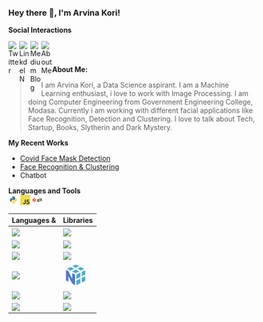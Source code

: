 ### Hey there 👋, I'm Arvina Kori!

**Social Interactions**

<a href="https://twitter.com/oyyarko">
  <img align="left" alt="Twitter" width="22px" src="https://cdn.jsdelivr.net/npm/simple-icons@v3/icons/twitter.svg" />
</a>
<a href="https://www.linkedin.com/in/arvinakori/">
  <img align="left" alt="LinkdeIN" width="22px" src="https://cdn.jsdelivr.net/npm/simple-icons@v3/icons/linkedin.svg" />
</a>
<a href="https://medium.com/@arvinakori">
  <img align="left" alt="Medium Blog" width="22px" src="https://cdn.jsdelivr.net/npm/simple-icons@3.0.1/icons/medium.svg" />
</a>
<a href="https://about.me/arvinakori">
  <img align="left" alt="About Me" width="22px" src="https://cdn.jsdelivr.net/npm/simple-icons@3.0.1/icons/about-dot-me.svg" />
</a>

<br />
<br />

**About Me:**
> I am Arvina Kori, a Data Science aspirant. I am a Machine Learning enthusiast, i love to work with Image Processing. I am doing Computer Engineering from Government Engineering College, Modasa. Currently i am working with different facial applications like Face Recognition, Detection and Clustering.
> I love to talk about Tech, Startup, Books, Slytherin and Dark Mystery.

**My Recent Works**
- [Covid Face Mask Detection](https://github.com/oyyarko/Covid-face-mask-detection)
- [Face Recognition & Clustering](https://github.com/oyyarko/Face-Recognition)
- Chatbot

**Languages and Tools**
<br />
<code><img height="20" src="https://raw.githubusercontent.com/github/explore/80688e429a7d4ef2fca1e82350fe8e3517d3494d/topics/python/python.png"></code>
<code><img height="20" src="https://raw.githubusercontent.com/github/explore/80688e429a7d4ef2fca1e82350fe8e3517d3494d/topics/javascript/javascript.png"></code>
<code><img height="20" src="https://raw.githubusercontent.com/github/explore/80688e429a7d4ef2fca1e82350fe8e3517d3494d/topics/git/git.png"></code>


Languages & | Libraries
------------ | -------------
<img align="center" height="80" src="https://img.icons8.com/color/96/000000/python.png" /> | <img align="center" height="50" src="https://hadoop.apache.org/hadoop-logo.jpg" />
<img align="center" height="50" src="https://github.com/valohai/ml-logos/blob/master/pandas.svg" /> | <img align="center" height="50" src="https://github.com/valohai/ml-logos/blob/master/tensorflow-layout.svg" />
<img align="center" height="50" src="https://encrypted-tbn0.gstatic.com/images?q=tbn%3AANd9GcTUFYXHVK5ww4AWyiT4UR2AKVFfX9rpk11TXQ&usqp=CAU" /> | <img align="center" height="50" src="https://notebooks.azure.com/troyliu0105/libraries/pytorch-tutorial/raw/logo/pytorch_logo.png" />
<img align="center" src="https://github.com/valohai/ml-logos/blob/master/matplotlib.svg" /> | <img align="center" height="50" src="https://github.com/valohai/ml-logos/blob/master/numpy.svg" />
<img align="center" height="50" src="https://github.com/valohai/ml-logos/blob/master/scikit-learn.svg" /> | <img align="center" height="50" src="https://github.com/valohai/ml-logos/blob/master/spark.svg" />
<img align="center" height="50" src="https://github.com/valohai/ml-logos/blob/master/imagenet.svg" /> | <img align="center" height="80" src="https://symbols.getvecta.com/stencil_90/35_opencv.84e0f9b370.svg" />

